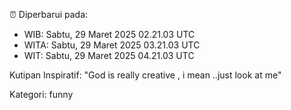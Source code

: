 ⏰ Diperbarui pada:
- WIB: Sabtu, 29 Maret 2025 02.21.03 UTC
- WITA: Sabtu, 29 Maret 2025 03.21.03 UTC
- WIT: Sabtu, 29 Maret 2025 04.21.03 UTC

Kutipan Inspiratif:
"God is really creative , i mean ..just look at me"


Kategori: funny


